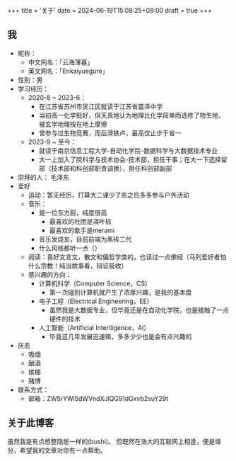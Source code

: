 +++
title = '关于'
date = 2024-06-19T15:08:25+08:00
draft = true
+++

## 我
- 昵称：
  - 中文网名：「云海薄暮」
  - 英文网名：「Enkaiyuegure」
- 性别：男
- 学习经历：
  - 2020-8 ~ 2023-6：
    - 在江苏省苏州市吴江区就读于江苏省震泽中学
    - 当初高一化学挺好，但天真地认为地理比化学简单而选修了物生地，被玄学地理按在地上摩擦
    - 曾参与过生物竞赛，而后滑铁卢，最高仅止步于省一
  - 2023-9 ~ 至今：
    - 就读于南京信息工程大学-自动化学院-数据科学与大数据技术专业
    - 大一上加入了院科学与技术协会-技术部，担任干事；在大一下选择留部（技术部和科创部职责调换），担任科创部副部
- 崇拜的人： 毛泽东
- 爱好
  - 运动：暂无经历，打算大二课少了些之后多多参与户外活动
  - 音乐：
    - 是一位东方厨，纯度很高
      - 最喜欢的社团是凋叶棕
      - 最喜欢的歌手是merami
    - 音乐发烧友，目前前端为黑砖二代
    - 什么风格都听一点（）
  - 阅读：喜好文言文，散文和偏哲学类的，也读过一点佛经（马列爱好者怕什么宗教！纯当故事看，辩证吸收）
  - 感兴趣的方向：
    - 计算机科学（Computer Science，CS）
      - 第一次碰到计算机就产生了浓厚兴趣，是我的基本盘
    - 电子工程（Electrical Engineering，EE）
      - 虽然我是大数据专业，但毕竟还是在自动化学院，也是接触了一点硬件的技术
    - 人工智能（Artificial Interlligence，AI）
      - 毕竟这几年发展迅速嘛，多多少少也是会有点兴趣的
- 厌恶
  - 吸烟
  - 酗酒
  - 槟榔
  - 赌博
- 联系方式：
    - 邮箱：ZW5rYWl5dWVndXJlQG91dGxvb2suY29t

## 关于此博客
虽然我是有点想整隐居一样的(bushi)。 
但既然在浩大的互联网上相逢，便是缘分，希望我的文章对你有一点帮助。

